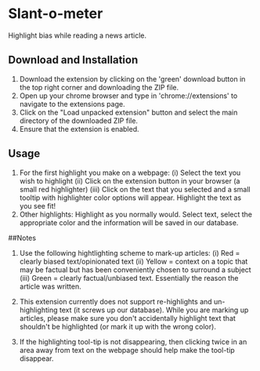 # Slant-o-meter

Highlight bias while reading a news article. 

## Download and Installation 
1) Download the extension by clicking on the 'green' download button in the top right corner and downloading the ZIP file. 
2) Open up your chrome browser and type in 'chrome://extensions' to navigate to the extensions page. 
3) Click on the "Load unpacked extension" button and select the main directory of the downloaded ZIP file. 
4) Ensure that the extension is enabled. 

## Usage  
1) For the first highlight you make on a webpage: 
   (i) Select the text you wish to highlight 
   (ii) Click on the extension button in your browser (a small red highlighter)
   (iii) Click on the text that you selected and a small tooltip with highlighter color options will appear. Highlight the text as you see fit!
2) Other highlights: Highlight as you normally would. Select text, select the appropriate color and the information will be saved in our database.

##Notes 
1) Use the following hightlighting scheme to mark-up articles:
  (i) Red = clearly biased text/opinionated text 
  (ii) Yellow = context on a topic that may be factual but has been conveniently chosen to surround a subject 
  (iii) Green = clearly factual/unbiased text. Essentially the reason the article was written. 

2) This extension currently does not support re-highlights and un-highlighting text (it screws up our database). While you are marking up articles, please make sure you don't accidentally highlight text that shouldn't be highlighted (or mark it up with the wrong color).

3) If the highlighting tool-tip is not disappearing, then clicking twice in an area away from text on the webpage should help make the tool-tip disappear. 
